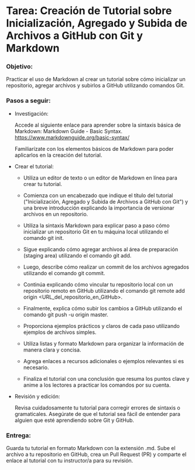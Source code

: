 # Tarea: Creación de Tutorial sobre Inicialización, Agregado y Subida de Archivos a GitHub con Git y Markdown

### Objetivo:

Practicar el uso de Markdown al crear un tutorial sobre cómo inicializar un repositorio, agregar archivos y subirlos a GitHub utilizando comandos Git.

### Pasos a seguir:

- Investigación:

  Accede al siguiente enlace para aprender sobre la sintaxis básica de Markdown: Markdown Guide - Basic Syntax. https://www.markdownguide.org/basic-syntax/

  Familiarízate con los elementos básicos de Markdown para poder aplicarlos en la creación del tutorial.

- Crear el tutorial:

  - Utiliza un editor de texto o un editor de Markdown en línea para crear tu tutorial.

  - Comienza con un encabezado que indique el título del tutorial ("Inicialización, Agregado y Subida de Archivos a GitHub con Git") y una breve introducción explicando la importancia de versionar archivos en un repositorio.

  - Utiliza la sintaxis Markdown para explicar paso a paso cómo inicializar un repositorio Git en tu máquina local utilizando el comando git init.

  - Sigue explicando cómo agregar archivos al área de preparación (staging area) utilizando el comando git add.

  - Luego, describe cómo realizar un commit de los archivos agregados utilizando el comando git commit.

  - Continúa explicando cómo vincular tu repositorio local con un repositorio remoto en GitHub utilizando el comando git remote add origin <URL_del_repositorio_en_GitHub>.

  - Finalmente, explica cómo subir los cambios a GitHub utilizando el comando git push -u origin master.

  - Proporciona ejemplos prácticos y claros de cada paso utilizando ejemplos de archivos simples.

  - Utiliza listas y formato Markdown para organizar la información de manera clara y concisa.

  - Agrega enlaces a recursos adicionales o ejemplos relevantes si es necesario.

  - Finaliza el tutorial con una conclusión que resuma los puntos clave y anime a los lectores a practicar los comandos por su cuenta.

- Revisión y edición:

  Revisa cuidadosamente tu tutorial para corregir errores de sintaxis o gramaticales.
  Asegúrate de que el tutorial sea fácil de entender para alguien que esté aprendiendo sobre Git y GitHub.

### Entrega:

  Guarda tu tutorial en formato Markdown con la extensión .md.
  Sube el archivo a tu repositorio en GitHub, crea un Pull Request (PR) y comparte el enlace al tutorial con tu instructor/a para su revisión.